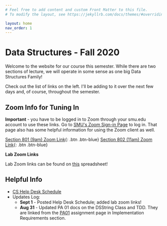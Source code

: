 ```yaml
---
# Feel free to add content and custom Front Matter to this file.
# To modify the layout, see https://jekyllrb.com/docs/themes/#overriding-theme-defaults

layout: home
nav_order: 1
---
```

# Data Structures - Fall 2020

Welcome to the website for our course this semester.  While there are two sections of lecture, we will operate in some sense as one big Data Structures Family!  

Check out the list of links on the left.  I'll be adding to it over the next few days and, of course, throughout the semester.  

## Zoom Info for Tuning In

**Important** - you have to be logged in to Zoom through your smu.edu account to use these links.  Go to [SMU's Zoom Sign-in Page](http://smu.zoom.us/signin) to log in.  That page also has some helpful information for using the Zoom client as well.  

[Section 801 (9am)  Zoom Link](https://smu.zoom.us/j/97683317170){: .btn .btn-blue}  [Section 802 (11am) Zoom Link](https://smu.zoom.us/j/99143017642){: .btn .btn-blue}

**Lab Zoom Links**

Lab Zoom links can be found on [this](https://docs.google.com/spreadsheets/d/17HwbmvAlIFbe-JnVU_sDFbjJOSz6FQVxqf6mTLQg43Y/edit?usp=sharing) spreadsheet!  

## Helpful Info

- [CS Help Desk Schedule](http://bit.ly/F20CSHelpDesk)
- Updates Log:
  - **Sept 1** - Posted Help Desk Schedule; added lab zoom links!
  - **Aug 31** - Updated PA 01 docs on the DSString Class and TDD.  They are linked from the [PA01](projects/pa01.md/#implementation-requirements) assignment page in Implementation Requirements section.
  